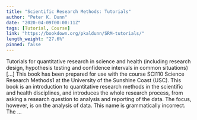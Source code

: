 ```yaml
---
title: "Scientific Research Methods: Tutorials"
author: "Peter K. Dunn"
date: "2020-04-09T00:00:11Z"
tags: [Tutorial, Course]
link: "https://bookdown.org/pkaldunn/SRM-tutorials/"
length_weight: "27.6%"
pinned: false
---
```


Tutorials for quantitative research in science and health (including research design, hypothesis testing and confidence intervals in common situations) [...] This book has been prepared for use with the course
SCI110 Science Research Methods1
at the
University of the Sunshine Coast (USC).
This book is an introduction to quantitative research methods in the scientific and health disciplines,
and introduces the whole research process,
from asking a research question to analysis and reporting of the data.
The focus, however, is on the analysis of data. This name is grammatically incorrect. The ...
